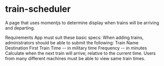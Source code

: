 # train-scheduler
A page that uses momentjs to determine display when trains will be arriving and departing.  

Requirements
App must suit these basic specs:
When adding trains, administrators should be able to submit the following:
Train Name
Destination
First Train Time -- in military time
Frequency -- in minutes
Calculate when the next train will arrive; relative to the current time.
Users from many different machines must be able to view same train times.
